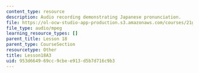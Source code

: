 ```yaml
---
content_type: resource
description: Audio recording demonstrating Japanese pronunciation.
file: https://ol-ocw-studio-app-production.s3.amazonaws.com/courses/21g-504-japanese-iv-spring-2009/953d664969cc9cbee913d5b7d716c9b3_Lesson18A3.mp3
file_type: audio/mpeg
learning_resource_types: []
parent_title: Lesson 18
parent_type: CourseSection
resourcetype: Other
title: Lesson18A3
uid: 953d6649-69cc-9cbe-e913-d5b7d716c9b3
---
```

